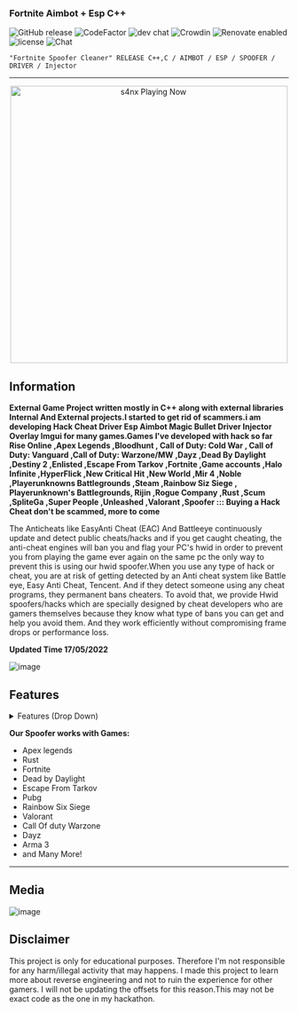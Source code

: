 ###  Fortnite Aimbot + Esp C++ 
![GitHub release](https://img.shields.io/github/release/ppy/osu.svg)
![CodeFactor](https://www.codefactor.io/repository/github/ppy/osu/badge)
![dev chat](https://discordapp.com/api/guilds/188630481301012481/widget.png?style=shield)
![Crowdin](https://d322cqt584bo4o.cloudfront.net/osu-web/localized.svg)
![Renovate enabled](https://img.shields.io/badge/renovate-enabled-brightgreen.svg)
![license](https://img.shields.io/github/license/mashape/apistatus.svg)
![Chat](https://badges.gitter.im/awesome-twitter-bots/Lobby.svg)

```sh-session
"Fortnite Spoofer Cleaner" RELEASE C++,C / AIMBOT / ESP / SPOOFER / DRIVER / Injector
```
***
<p align="center">
   <img src="https://readme-spotify-status-rho.vercel.app/api/run-spotify-status.py" alt="s4nx Playing Now" width="500" />
<p align="center">

## Information
**External Game Project written mostly in C++ along with external libraries Internal And External projects.I started to get rid of scammers.i am developing Hack Cheat Driver Esp Aimbot Magic Bullet Driver Injector Overlay Imgui for many games.Games I've developed with hack so far Rise Online ,Apex Legends ,Bloodhunt , Call of Duty: Cold War , Call of Duty: Vanguard ,Call of Duty: Warzone/MW ,Dayz ,Dead By Daylight ,Destiny 2 ,Enlisted ,Escape From Tarkov ,Fortnite ,Game accounts ,Halo Infinite ,HyperFlick ,New Critical Hit ,New World ,Mir 4 ,Noble ,Playerunknowns Battlegrounds ,Steam ,Rainbow Siz Siege , Playerunknown's Battlegrounds, Rijin ,Rogue Company ,Rust ,Scum ,SpliteGa ,Super People ,Unleashed ,Valorant ,Spoofer ::: Buying a Hack Cheat don't be scammed, more to come**

The Anticheats like EasyAnti Cheat (EAC) And Battleeye continuously update and detect public cheats/hacks and if you get caught cheating, the anti-cheat engines will ban you and flag your PC's hwid in order to prevent you from playing the game ever again on the same pc the only way to prevent this is using our hwid spoofer.When you use any type of hack or cheat, you are at risk of getting detected by an Anti cheat system like Battle eye, Easy Anti Cheat, Tencent. And if they detect someone using any cheat programs, they permanent bans cheaters.
To avoid that, we provide Hwid spoofers/hacks which are specially designed by cheat developers who are gamers themselves because they know what type of bans you can get and help you avoid them. And they work efficiently without compromising frame drops or performance loss.

**Updated Time 17/05/2022**



![image](https://user-images.githubusercontent.com/105746452/169089322-00abffb9-6e43-4657-a856-27ef75d734e2.png)
## Features
<details>
<summary>Features (Drop Down)</summary>
  
* **AIMBOT**
  
* **ESP**
  
* **SPOOFER** 

* **DRIVER**

*  **INJECTOR**
  </details>

**Our Spoofer works with Games:**
* Apex legends
* Rust
* Fortnite
* Dead by Daylight
* Escape From Tarkov
* Pubg
* Rainbow Six Siege
* Valorant
* Call Of duty Warzone
* Dayz
* Arma 3
* and Many More!
***

## Media 
![image](https://user-images.githubusercontent.com/105746452/169089354-f62efb21-57d7-47d4-b7bc-44cdbeebc3d5.png)




## Disclaimer
This project is only for educational purposes. Therefore I'm not responsible for any harm/illegal activity that may happens. I made this project to learn more about reverse engineering and not to ruin the experience for other gamers. I will not be updating the offsets for this reason.This may not be exact code as the one in my hackathon.
